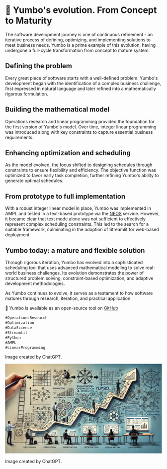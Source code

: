 # 📅 Yumbo's evolution. From Concept to Maturity



The software development journey is one of continuous refinement - an iterative process of defining, optimizing, and implementing solutions to meet business needs. Yumbo is a prime example of this evolution, having undergone a full-cycle transformation from concept to mature system.

## Defining the problem
Every great piece of software starts with a well-defined problem. Yumbo's development began with the identification of a complex business challenge, first expressed in natural language and later refined into a mathematically rigorous formulation.

## Building the mathematical model
Operations research and linear programming provided the foundation for the first version of Yumbo's model. Over time, integer linear programming was introduced along with key constraints to capture essential business requirements.

## Enhancing optimization and scheduling
As the model evolved, the focus shifted to designing schedules through constraints to ensure flexibility and efficiency. The objective function was optimized to favor early task completion, further refining Yumbo's ability to generate optimal schedules.

## From prototype to full implementation
With a robust integer linear model in place, Yumbo was implemented in AMPL and tested in a text-based prototype via the [NEOS](https://neos-server.org/neos/) service. However, it became clear that text mode alone was not sufficient to effectively represent complex scheduling constraints. This led to the search for a suitable framework, culminating in the adoption of Streamlit for web-based deployment.

## Yumbo today: a mature and flexible solution
Through rigorous iteration, Yumbo has evolved into a sophisticated scheduling tool that uses advanced mathematical modeling to solve real-world business challenges. Its evolution demonstrates the power of structured problem solving, constraint-based optimization, and adaptive development methodologies.

As Yumbo continues to evolve, it serves as a testament to how software matures through research, iteration, and practical application. 

🔗 Yumbo is available as an open-source tool on [GitHub](https://github.com/romz-pl/yumbo/)




```
#OperationsResearch
#Optimization
#DataScience
#Streamlit
#Python
#AMPL
#LinearProgramming
```

Image created by ChatGPT.


![Yumbo. Expert's satisfaction with workload](./img.webp)

Image created by ChatGPT.

